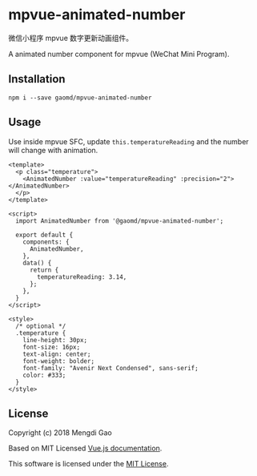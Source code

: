 # mpvue-animated-number

微信小程序 mpvue 数字更新动画组件。

A animated number component for mpvue (WeChat Mini Program).

## Installation

    npm i --save gaomd/mpvue-animated-number

## Usage

Use inside mpvue SFC, update `this.temperatureReading` and the number will change with animation.

```vue
<template>
  <p class="temperature">
    <AnimatedNumber :value="temperatureReading" :precision="2"></AnimatedNumber>
  </p>
</template>

<script>
  import AnimatedNumber from '@gaomd/mpvue-animated-number';

  export default {
    components: {
      AnimatedNumber,
    },
    data() {
      return {
        temperatureReading: 3.14,
      };
    },
  }
</script>

<style>
  /* optional */
  .temperature {
    line-height: 30px;
    font-size: 16px;
    text-align: center;
    font-weight: bolder;
    font-family: "Avenir Next Condensed", sans-serif;
    color: #333;
  }
</style>
```

## License

Copyright (c) 2018 Mengdi Gao

Based on MIT Licensed [Vue.js documentation](https://github.com/vuejs/vuejs.org/blob/master/src/v2/guide/transitioning-state.md).

This software is licensed under the [MIT License](LICENSE).
